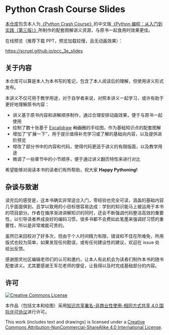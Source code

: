 # Python Crash Course Slides

[本仓库][repo]包含本人为[《Python Crash Course》][pcc_en]的中文版[《Python 编程：从入门到实践（第三版）》][pcc]所制作的配套图解讲义资源，与原书一起食用时效果更佳。




在线预览（推荐下载 PPT，预览加载较慢，且无动画效果）：

https://scruel.github.io/pcc_3e_slides



## 关于内容

本仓库可以算是本人为本书写的笔记，包含了本人阅读后的理解，但使用讲义形式发布。

本讲义不仅可用于教学用途，对于自学者来说，对照本讲义一起学习，或许有助于更好地理解原书内容：

- 讲义基于原书内容和讲解顺序制作，通过合理安排动画效果，便于与原书一起使用
- 绘制了数十张基于 [Excalidraw][excalidraw] ~~和画图~~的手绘图，作为基础知识点的配套图解
- 增加了“扩展一下”，用于提示值得补充学习或了解的基础向内容，以及提供进阶预览
- 增改了部分书中的内容和代码，使得代码更适于讲义的有限版面，以及教学用途
- 微调了一些章节中的小节顺序，便于通过讲义翻页特性来进行对比



希望能够对阅读本书的读者们有所帮助，祝大家 **Happy Pythoning!**



## 杂谈与致谢

读完后的感受是，这本书确实非常适合入门，零经验也完全可读，涵盖的基础内容几乎面面俱到，且学以致用的小目标很容易达成：学到的知识能马上被运用于本书的项目部分。作者在循序渐进讲解知识的同时，还会不断强调代码整洁高效的重要性，以引导读者养成良好的编码习惯，很多书都不会费如此笔墨来强调好习惯的重要性，所以是非常难能可贵的。

虽然已来回校对了好多次，但由于个人时间精力有限，错误和不佳在所难免，所用版式也较为简单，如果发现任何勘误，或有任何建设性的建议，欢迎在 issue 处给出反馈。



感谢图灵社区编辑老师们的认可和邀约，让本人有此机会为读者们制作本书的随书配套讲义。尤其要感谢王军花老师的督促，让我得以及时完成基础部分的内容。



## 许可

[![Creative Commons License](https://i.creativecommons.org/l/by-nc-sa/4.0/88x31.png)][license]

本作品（包括文本和绘图）采用[知识共享署名-非商业性使用-相同方式共享 4.0 国际许可协议][license]进行许可。

This work (includes text and drawings) is licensed under a [Creative Commons Attribution-NonCommercial-ShareAlike 4.0 International License][license_en].



[repo]: https://github.com/scruel/pcc_3e_slides
[pcc_en]: https://ehmatthes.github.io/pcc_3e
[pcc]: https://www.ituring.com.cn/book/3038
[excalidraw]: https://excalidraw.com
[license]: https://creativecommons.org/licenses/by-nc-sa/4.0/deed.zh
[license_en]: https://creativecommons.org/licenses/by-nc-sa/4.0/deed.en
